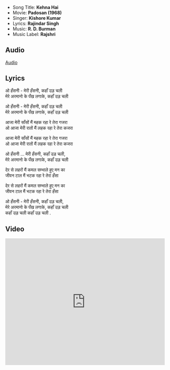 - Song Title: **Kehna Hai**
- Movie: **Padosan (1968)**
- Singer: **Kishore Kumar**
- Lyrics: **Rajindar Singh**
- Music: **R. D. Burman**
- Music Label: **Rajshri**

## Audio

[Audio](https://github.com/kg-0805/karaoke/blob/main/audio/kehna_hai.mp3?raw=true ':include :type=audio controls width=200%')

## Lyrics

ओ हँसनी - मेरी हँसनी, कहाँ उड़ चली<br>
मेरे अरमानो के पँख लगाके, कहाँ उड़ चली<br>

ओ हँसनी - मेरी हँसनी, कहाँ उड़ चली<br>
मेरे अरमानो के पँख लगाके, कहाँ उड़ चली<br>

आजा मेरी साँसों मैं महक रहा रे तेरा गजरा<br>
ओ आजा मेरी रातों मैं लहक रहा रे तेरा कजरा <br>

आजा मेरी साँसों मैं महक रहा रे तेरा गजरा<br>
ओ आजा मेरी रातों मैं लहक रहा रे तेरा कजरा<br>

ओ हँसनी ... मेरी हँसनी, कहाँ उड़ चली, <br>
मेरे अरमानो के पँख लगाके, कहाँ उड़ चली <br>

देर से लहरों मैं कमल सम्भाले हुए मन का<br>
जीवन टाल मैं भटक रहा रे तेरा हँसा<br>

देर से लहरों मैं कमल सम्भाले हुए मन का<br>
जीवन टाल मैं भटक रहा रे तेरा हँसा<br>

ओ हँसनी - मेरी हँसनी, कहाँ उड़ चली,<br> 
मेरे अरमानो के पँख लगाके, कहाँ उड़ चली <br>
कहाँ उड़ चली कहाँ उड़ चली .<br>



## Video

<iframe width=100% height="400" src="https://www.youtube.com/embed/Ewj3fShfZow" title="YouTube video player" frameborder="0" allow="accelerometer; autoplay; clipboard-write; encrypted-media; gyroscope; picture-in-picture" allowfullscreen></iframe>
